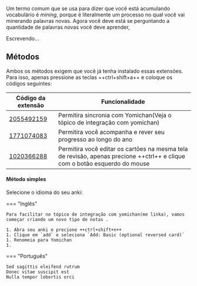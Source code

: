 Um termo comum que se usa para dizer que você está acumulando vocabulário é *mining*, porque é literalmente um processo no qual você vai minerando palavras novas. Agora você deve está se perguntando a quantidade de palavras novas você deve aprender, 

Escrevendo...
## Métodos

Ambos os métodos exigem que você já tenha instalado essas extensões. Para isso, apenas pressione as teclas ++ctrl+shift+a++ e coloque os códigos seguintes:

| Código da extensão      | Funcionalidade                       |
| ----------- | ------------------------------------ |      
| [2055492159](https://ankiweb.net/shared/info/2055492159)   | Permitira sincronia com Yomichan(Veja o tópico de integração com yomichan)  | 
| [1771074083](https://ankiweb.net/shared/info/1771074083)   | Permitira você acompanha e rever seu progresso ao longo do ano     | :material-check-all: Update resource | 
| [1020366288](https://ankiweb.net/shared/info/1020366288)   | Permitira você editar os cartões na mesma tela de revisão, apenas precione ++ctrl++ e clique com o botão esquerdo do mouse  | :material-close:     Delete resource | 


#### Método simples

Selecione o idioma do seu anki:

=== "Inglês"

    Para facilitar no tópico de integração com yomichan(me linka), vamos começar criando um novo tipo de notas .

    1. Abra seu anki e precione ++ctrl+shift+n++
    1. Clique em `add` e seleciona `Add: Basic (optional reversed card)`
    1. Renomeia para Yomichan
    1.

=== "Português"

    Sed sagittis eleifend rutrum
    Donec vitae suscipit est
    Nulla tempor lobortis orci
